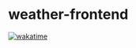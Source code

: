 # weather-frontend

[![wakatime](https://wakatime.com/badge/user/2278f84a-5ed1-4768-aee6-24de8fbf989e/project/697e6a3a-a5e5-47db-9c0e-9592ead7b198.svg?style=for-the-badge)](https://wakatime.com/badge/user/2278f84a-5ed1-4768-aee6-24de8fbf989e/project/697e6a3a-a5e5-47db-9c0e-9592ead7b198)